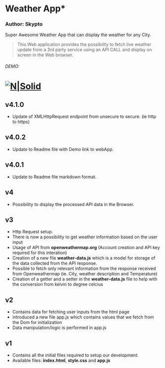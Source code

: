 # Weather App*
### Author: Skypto

Super Awesome Weather App that can display the weather for any City.

> This Web application provides the possibility to fetch live weather update from a 3rd party service using an API CALL and display on screen in the Web browser.

###### DEMO:
[![N|Solid](http://files.softicons.com/download/web-icons/vector-stylish-weather-icons-by-bartosz-kaszubowski/png/128x128/sun.rays.cloud.drizzle.png)](https://skypto.github.io/weatherApp/) 
===
## v4.1.0
* Update of XMLHttpRequest endpoint from unsecure to secure. (ie http to https)

## v4.0.2
* Update to Readme file with Demo link to webApp.

## v4.0.1
* Update to Readme file markdown format.

## v4
* Possibility to display the processed API data in the Browser.

## v3
* Http Request setup.
* There is now a possibility to get weather information based on the user input
* Usage of API from **openweathermap.org** (Account creation and API key required for this interation)
* Creation of a new file **weather-data.js** which is a model for storage of the data collected from the API response.
* Possible to fetch only relevant information from the response received from Openweathermap (ie. City, weather description and Temperature)
* Creation of a getter and a setter in the **weather-data.js** file to help with the conversion from kelvin to degree celcius

## v2
* Contains data for fetching user inputs from the html page
* introduced a new file app.js which contains values that we fetch from the Dom for initialization
* Data manipulation/logic is performed in app.js

## v1
* Contains all the initial files required to setup our development.
* Available files: **index.html**, **style.css** and **app.js**